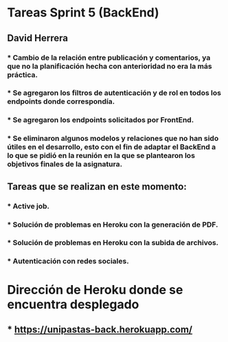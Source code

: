 # Tareas Sprint 5 (BackEnd)

## David Herrera
### * Cambio de la relación entre publicación y comentarios, ya que no la planificación hecha con anterioridad no era la más práctica.
### * Se agregaron los filtros de autenticación y de rol en todos los endpoints donde correspondía.
### * Se agregaron los endpoints solicitados por FrontEnd.
### * Se eliminaron algunos modelos y relaciones que no han sido útiles en el desarrollo, esto con el fin de adaptar el BackEnd a lo que se pidió en la reunión en la que se plantearon los objetivos finales de la asignatura.

## Tareas que se realizan en este momento:
### * Active job.
### * Solución de problemas en Heroku con la generación de PDF.
### * Solución de problemas en Heroku con la subida de archivos.
### * Autenticación con redes sociales.

# Dirección de Heroku donde se encuentra desplegado 
## * https://unipastas-back.herokuapp.com/
